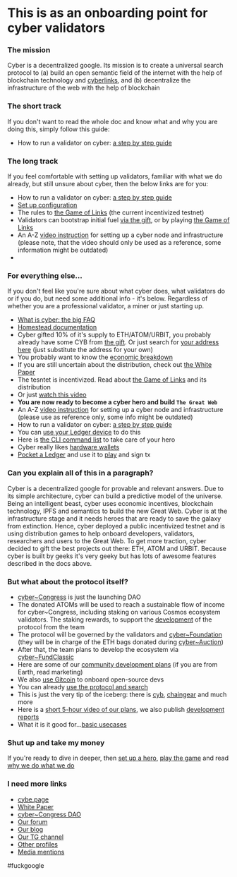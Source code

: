# This is as an onboarding point for cyber validators

### The mission
Cyber is a decentralized google. Its mission is to create a universal search protocol to (a) build an open semantic field of the internet with the help of blockchain technology and [cyberlinks](https://github.com/cybercongress/congress/blob/master/ecosystem/ELI-5%20FAQ.md#what-are-cyberlinks), and (b) decentralize the infrastructure of the web with the help of blockchain

### The short track
If you don't want to read the whole doc and know what and why you are doing this, simply follow this guide:
- How to run a validator on cyber: [a step by step guide](https://cybercongress.ai/docs/cyberd/run_validator/)

### The long track
If you feel comfortable with setting up validators, familiar with what we do already, but still unsure about cyber, then the below links are for you:
- How to run a validator on cyber: [a step by step guide](https://cybercongress.ai/docs/cyberd/run_validator/)
- [Set up configuration](https://cybercongress.ai/docs/cyberd/setup_cyberd_configuration/)
- The rules to [the Game of Links](https://cybercongress.ai/game-of-links/) (the current incentivized testnet)
- Validators can bootstrap initial fuel [via the gift](https://github.com/cybercongress/congress/blob/master/ecosystem/Gift%20FAQ%20and%20general%20gift%20information.md), or by playing [the Game of Links](https://cybercongress.ai/game-of-links/) 
- An A-Z [video instruction](https://www.youtube.com/watch?v=AMUatLPfNJM&list=PLOcP3DXQoNUUYQpGYh8cdRKfmXtFLEF0o&index=1) for 
setting up a cyber node and infrastructure (please note, that the video should only be used as a reference, some information might be outdated)
- 

### For everything else... 
If you don't feel like you're sure about what cyber does, what validators do or if you do, but need some additional info - it's below. Regardless of whether you are a professional validator, a miner or just starting up.
- [What is cyber: the big FAQ](https://github.com/cybercongress/congress/blob/master/ecosystem/ELI-5%20FAQ.md)
- [Homestead documentation](https://github.com/cybercongress/congress/blob/master/ecosystem/Cyber%20Homestead%20doc.md)
- Cyber gifted 10% of it's supply to ETH/ATOM/URBIT, you probably already have some CYB from [the gift](https://github.com/cybercongress/congress/blob/master/ecosystem/Gift%20FAQ%20and%20general%20gift%20information.md).
Or just search for [your address here](https://cyber.page/gift/0x742d35cc6634c0532925a3b844bc454e4438f44e) (just substitute the address for your own)
- You probably want to know the [economic breakdown](https://github.com/cybercongress/launch-kit/blob/0.1.0/README.md#distribution-params)
- If you are still uncertain about the distribution, check out [the White Paper](https://ipfs.io/ipfs/QmPjbx76LycfzSSWMcnni6YVvV3UNhTrYzyPMuiA9UQM3x)
- The tesntet is incentivized. Read about [the Game of Links](https://cybercongress.ai/game-of-links/) and its distribution
- Or just [watch this video](https://www.youtube.com/watch?v=mcCn_-GMO_k)
- **You are now ready to become a cyber hero and build `The Great Web`**
- An A-Z [video instruction](https://www.youtube.com/watch?v=AMUatLPfNJM&list=PLOcP3DXQoNUUYQpGYh8cdRKfmXtFLEF0o&index=1) for 
setting up a cyber node and infrastructure (please use as reference only, some info might be outdated)
- How to run a validator on cyber: [a step by step guide](https://cybercongress.ai/docs/cyberd/run_validator/)
- You can [use your Ledger device](https://cybercongress.ai/docs/cyberd/validator_launch_with_tendermintkms_and_ledger/) to do this
- Here is [the CLI command list](https://cybercongress.ai/docs/cyberd/ultimate-commands-guide/) to take care of your hero
- Cyber really likes [hardware wallets](https://cybercongress.ai/docs/cyberd/cyberd_ledger_guide/)
- [Pocket a Ledger](https://cyber.page/pocket) and use it to [play](https://github.com/cybercongress/congress/blob/master/ecosystem/Cyber%20Homestead%20doc.md#playing-gol) and sign tx

### Can you explain all of this in a paragraph?
Cyber is a decentralized google for provable and relevant answers. Due to its simple architecture, cyber can build a predictive model of the universe. Being an intelligent beast, cyber uses economic incentives, blockchain technology, IPFS and semantics to build the new Great Web. Cyber is at the infrastructure stage and it needs heroes that are ready to save the galaxy from extinction. Hence, cyber deployed a public incentivized testnet and is using distribution games to help onboard developers, validators, researchers and users to the Great Web. To get more traction, cyber decided to gift the best projects out there: ETH, ATOM and URBIT. Because cyber is built by geeks it's very geeky but has lots of
awesome features described in the docs above.

### But what about the protocol itself?
- [cyber~Congress](https://github.com/cybercongress/congress/blob/master/ecosystem/ELI-5%20FAQ.md#what-is-cybercongress) is just the launching DAO
- The donated ATOMs will be used to reach a sustainable flow of income for cyber~Congress, including staking on various Cosmos ecosystem validators. The staking rewards, to support the [development](https://github.com/cybercongress/congress/blob/master/README.md) of the protocol from the team 
- The protocol will be governed by the validators and [cyber~Foundation](https://github.com/cybercongress/congress/blob/master/ecosystem/ELI-5%20FAQ.md#what-is-cyberfoundation) (they will be in charge of the ETH bags donated during [cyber~Auction](https://github.com/cybercongress/congress/blob/master/ecosystem/ELI-5%20FAQ.md#what-is-cyberauction))
- After that, the team plans to develop the ecosystem via [cyber~FundClassic](https://github.com/cybercongress/congress/blob/master/ecosystem/ELI-5%20FAQ.md#who-are-cyberfundclassic) 
- Here are some of our [community development plans](https://github.com/cybercongress/congress/blob/master/ecosystem/cyber~Ecosystem%20development%20paper.md) (if you are from Earth, read marketing)
- We also [use Gitcoin](https://gitcoin.co/cybercongress) to onboard open-source devs
- You can already [use the protocol and search](https://cyber.page/brain)
- This is just the very tip of the iceberg: there is [cyb](https://github.com/cybercongress/cyb), [chaingear](https://github.com/cybercongress/chaingear) and much more
- Here is a [short 5-hour video of our plans](https://www.youtube.com/watch?v=tpoKq-fCXhM), we also publish [development reports](https://cybercongress.ai/post/)
- What it is it good for...[basic usecases](https://github.com/cybercongress/congress/blob/master/ecosystem/usecases.md)

### Shut up and take my money
If you're ready to dive in deeper, then [set up a hero](https://cybercongress.ai/docs/cyberd/run_validator/), 
[play the game](https://cybercongress.ai/game-of-links/) and read [why we do what we do](https://github.com/cybercongress/congress/blob/master/README.md)

### I need more links
- [cybe.page](https://cyber.page/)
- [White Paper](https://ipfs.io/ipfs/QmPjbx76LycfzSSWMcnni6YVvV3UNhTrYzyPMuiA9UQM3x)
- [cyber~Congress DAO](https://cybercongress.ai/)
- [Our forum](http://ai.cybercongress.ai/)
- [Our blog](https://cybercongress.ai/post)
- [Our TG channel](https://t.me/fuckgoogle)
- [Other profiles](https://github.com/cybercongress/congress/blob/master/ecosystem/Cyber%20Homestead%20doc.md#public-profiles)
- [Media mentions](https://ai.cybercongress.ai/t/mentions-of-the-beast-in-the-wild-any-links-that-mention-cyber-cyb-etc-are-a-fair-game/40/34)


#fuckgoogle 
